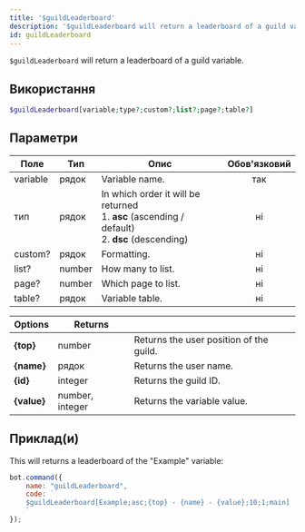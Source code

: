 ```yaml
---
title: '$guildLeaderboard'
description: '$guildLeaderboard will return a leaderboard of a guild variable.'
id: guildLeaderboard
---
```


`$guildLeaderboard` will return a leaderboard of a guild variable.

## Використання

```php
$guildLeaderboard[variable;type?;custom?;list?;page?;table?]
```

## Параметри

| Поле     | Тип    | Опис                                                                                                                  | Обов'язковий |
| -------- | ------ | --------------------------------------------------------------------------------------------------------------------- |:------------:|
| variable | рядок  | Variable name.                                                                                                        |     так      |
| тип      | рядок  | In which order it will be returned <br /> 1. **asc** (ascending / default) <br /> 2. **dsc** (descending) |      ні      |
| custom?  | рядок  | Formatting.                                                                                                           |      ні      |
| list?    | number | How many to list.                                                                                                     |      ні      |
| page?    | number | Which page to list.                                                                                                   |      ні      |
| table?   | рядок  | Variable table.                                                                                                       |      ні      |

| Options     | Returns         |                                         |
| ----------- | --------------- | --------------------------------------- |
| **{top}**   | number          | Returns the user position of the guild. |
| **{name}**  | рядок           | Returns the user name.                  |
| **{id}**    | integer         | Returns the guild ID.                   |
| **{value}** | number, integer | Returns the variable value.             |

## Приклад(и)

This will returns a leaderboard of the "Example" variable:

```javascript
bot.command({
    name: "guildLeaderboard",
    code: `
    $guildLeaderboard[Example;asc;{top} - {name} - {value};10;1;main]
    `
});
```
